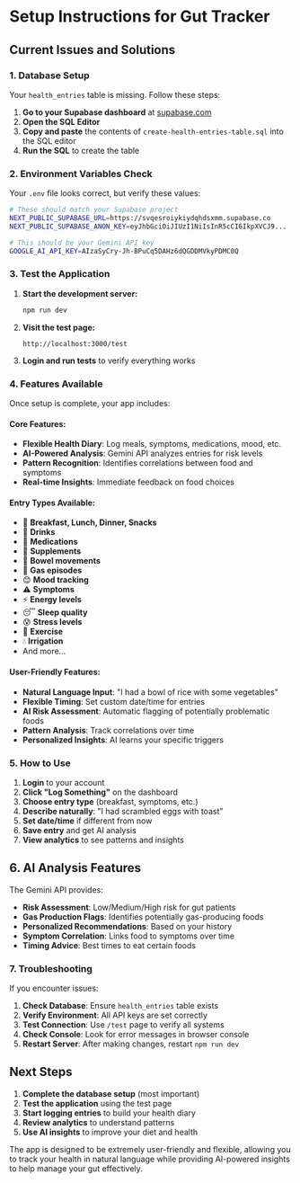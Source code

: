 # Setup Instructions for Gut Tracker

## Current Issues and Solutions

### 1. Database Setup
Your `health_entries` table is missing. Follow these steps:

1. **Go to your Supabase dashboard** at [supabase.com](https://supabase.com)
2. **Open the SQL Editor**
3. **Copy and paste** the contents of `create-health-entries-table.sql` into the SQL editor
4. **Run the SQL** to create the table

### 2. Environment Variables Check
Your `.env` file looks correct, but verify these values:

```bash
# These should match your Supabase project
NEXT_PUBLIC_SUPABASE_URL=https://svqesroiykiydqhdsxmm.supabase.co
NEXT_PUBLIC_SUPABASE_ANON_KEY=eyJhbGciOiJIUzI1NiIsInR5cCI6IkpXVCJ9...

# This should be your Gemini API key
GOOGLE_AI_API_KEY=AIzaSyCry-Jh-BPuCq5DAHz6dQGDDMVkyPDMC0Q
```

### 3. Test the Application

1. **Start the development server:**
   ```bash
   npm run dev
   ```

2. **Visit the test page:**
   ```
   http://localhost:3000/test
   ```

3. **Login and run tests** to verify everything works

### 4. Features Available

Once setup is complete, your app includes:

#### Core Features:
- **Flexible Health Diary**: Log meals, symptoms, medications, mood, etc.
- **AI-Powered Analysis**: Gemini API analyzes entries for risk levels
- **Pattern Recognition**: Identifies correlations between food and symptoms
- **Real-time Insights**: Immediate feedback on food choices

#### Entry Types Available:
- 🍳 **Breakfast, Lunch, Dinner, Snacks**
- 🥤 **Drinks**
- 💊 **Medications**
- 🌿 **Supplements**
- 🚽 **Bowel movements**
- 💨 **Gas episodes**
- 😊 **Mood tracking**
- ⚠️ **Symptoms**
- ⚡ **Energy levels**
- 😴 **Sleep quality**
- 😰 **Stress levels**
- 🏃 **Exercise**
- 💧 **Irrigation**
- And more...

#### User-Friendly Features:
- **Natural Language Input**: "I had a bowl of rice with some vegetables"
- **Flexible Timing**: Set custom date/time for entries
- **AI Risk Assessment**: Automatic flagging of potentially problematic foods
- **Pattern Analysis**: Track correlations over time
- **Personalized Insights**: AI learns your specific triggers

### 5. How to Use

1. **Login** to your account
2. **Click "Log Something"** on the dashboard
3. **Choose entry type** (breakfast, symptoms, etc.)
4. **Describe naturally**: "I had scrambled eggs with toast"
5. **Set date/time** if different from now
6. **Save entry** and get AI analysis
7. **View analytics** to see patterns and insights

## 6. AI Analysis Features

The Gemini API provides:
- **Risk Assessment**: Low/Medium/High risk for gut patients
- **Gas Production Flags**: Identifies potentially gas-producing foods
- **Personalized Recommendations**: Based on your history
- **Symptom Correlation**: Links food to symptoms over time
- **Timing Advice**: Best times to eat certain foods

### 7. Troubleshooting

If you encounter issues:

1. **Check Database**: Ensure `health_entries` table exists
2. **Verify Environment**: All API keys are set correctly
3. **Test Connection**: Use `/test` page to verify all systems
4. **Check Console**: Look for error messages in browser console
5. **Restart Server**: After making changes, restart `npm run dev`

## Next Steps

1. **Complete the database setup** (most important)
2. **Test the application** using the test page
3. **Start logging entries** to build your health diary
4. **Review analytics** to understand patterns
5. **Use AI insights** to improve your diet and health

The app is designed to be extremely user-friendly and flexible, allowing you to track your health in natural language while providing AI-powered insights to help manage your gut effectively.
